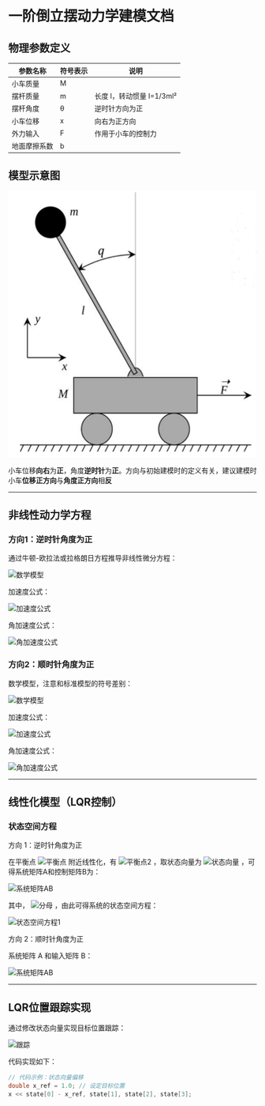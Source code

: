 # 一阶倒立摆动力学建模文档

## 物理参数定义
| 参数名称       | 符号表示   | 说明                     |
|---------------|-----------|-------------------------|
| 小车质量        | M         |                          |
| 摆杆质量        | m         | 长度 l，转动惯量 I=1/3ml² |
| 摆杆角度        | θ         | 逆时针方向为正            |
| 小车位移        | x         | 向右为正方向              |
| 外力输入        | F         | 作用于小车的控制力        |
| 地面摩擦系数    | b         |                          |

## 模型示意图
![carpole_model](./images/carpole_model.png)  

小车位移**向右**为**正**，角度**逆时针**为**正**。方向与初始建模时的定义有关，建议建模时小车**位移正方向**与**角度正方向**相**反**

---

## 非线性动力学方程
### 方向1：逆时针角度为正
通过牛顿-欧拉法或拉格朗日方程推导非线性微分方程：

![数学模型](https://i.upmath.me/svg/%5Cbegin%7Baligned%7D%0A(M%2Bm)%20%5Cddot%7Bx%7D-m%20l%20%5Cddot%7B%5Ctheta%7D%20%5Ccos%20%5Ctheta%2Bm%20l%20%5Cdot%7B%5Ctheta%7D%5E%7B2%7D%20%5Csin%20%5Ctheta%20%26%20%3DF%20-b%5Cdot%20x%5C%5C%0A%5Cleft(I%2Bm%20l%5E%7B2%7D%5Cright)%20%5Cddot%7B%5Ctheta%7D-m%20l%20%5Cddot%7Bx%7D%20%5Ccos%20%5Ctheta-m%20g%20l%20%5Csin%20%5Ctheta%20%26%20%3D0%0A%5Cend%7Baligned%7D)

加速度公式：

![加速度公式](https://i.upmath.me/svg/%5Cddot%7Bx%7D%3D%5Cfrac%7B-%5Cleft(I%2Bm%20l%5E%7B2%7D%5Cright)%20b%20%5Cdot%7Bx%7D-ml%5Cleft(I%2Bm%20l%5E%7B2%7D%5Cright)%20%5Csin%20%5Ctheta%20%5Cdot%7B%5Ctheta%7D%5E%7B2%7D%2B%5Cleft(I%2Bm%20l%5E%7B2%7D%5Cright)%20F%2Bm%5E%7B2%7D%20l%5E%7B2%7D%20g%20%5Ccos%20%5Ctheta%20%5Csin%20%5Ctheta%7D%7B(M%2Bm)%5Cleft(I%2Bm%20l%5E%7B2%7D%5Cright)-m%5E%7B2%7D%20l%5E%7B2%7D%20%5Ccos%20%5Ctheta%5E%7B2%7D%7D)

角加速度公式：

![角加速度公式](https://i.upmath.me/svg/%5Cddot%7B%5Ctheta%7D%3D%5Cfrac%7B-m%20l%20%5Ccos%20%5Ctheta%20b%20%5Cdot%7Bx%7D-m%5E%7B2%7D%20l%5E%7B2%7D%20%5Csin%20%5Ctheta%20%5Ccos%20%5Ctheta%20%5Cdot%7B%5Ctheta%7D%5E%7B2%7D%2Bm%20l%20%5Ccos%20%5Ctheta%20F%2B(M%2Bm)%20m%20g%20l%20%5Csin%20%5Ctheta%7D%7B(M%2Bm)%5Cleft(I%2Bm%20l%5E%7B2%7D%5Cright)-m%5E%7B2%7D%20l%5E%7B2%7D%20%5Ccos%20%5Ctheta%5E%7B2%7D%7D)

### 方向2：顺时针角度为正
数学模型，注意和标准模型的符号差别：

![数学模型](https://i.upmath.me/svg/%5Cbegin%7Baligned%7D%0A(M%2Bm)%20%5Cddot%7Bx%7D%2Bm%20l%20%5Cddot%7B%5Ctheta%7D%20%5Ccos%20%5Ctheta-m%20l%20%5Cdot%7B%5Ctheta%7D%5E%7B2%7D%20%5Csin%20%5Ctheta%20%26%20%3DF%20-b%5Cdot%20x%5C%5C%0A%5Cleft(I%2Bm%20l%5E%7B2%7D%5Cright)%20%5Cddot%7B%5Ctheta%7D%2Bm%20l%20%5Cddot%7Bx%7D%20%5Ccos%20%5Ctheta-m%20g%20l%20%5Csin%20%5Ctheta%20%26%20%3D0%0A%5Cend%7Baligned%7D)

加速度公式：

![加速度公式](https://i.upmath.me/svg/%5Cddot%7Bx%7D%3D%5Cfrac%7B-%5Cleft(I%2Bm%20l%5E%7B2%7D%5Cright)%20b%20%5Cdot%7Bx%7D%2Bml%5Cleft(I%2Bm%20l%5E%7B2%7D%5Cright)%20%5Csin%20%5Ctheta%20%5Cdot%7B%5Ctheta%7D%5E%7B2%7D%2B%5Cleft(I%2Bm%20l%5E%7B2%7D%5Cright)%20F-m%5E%7B2%7D%20l%5E%7B2%7D%20g%20%5Ccos%20%5Ctheta%20%5Csin%20%5Ctheta%7D%7B(M%2Bm)%5Cleft(I%2Bm%20l%5E%7B2%7D%5Cright)-m%5E%7B2%7D%20l%5E%7B2%7D%20%5Ccos%20%5Ctheta%5E%7B2%7D%7D)

角加速度公式：

![角加速度公式](https://i.upmath.me/svg/%5Cddot%7B%5Ctheta%7D%3D%5Cfrac%7Bm%20l%20%5Ccos%20%5Ctheta%20b%20%5Cdot%7Bx%7D%2Bm%5E%7B2%7D%20l%5E%7B2%7D%20%5Csin%20%5Ctheta%20%5Ccos%20%5Ctheta%20%5Cdot%7B%5Ctheta%7D%5E%7B2%7D-m%20l%20%5Ccos%20%5Ctheta%20F%2B(M%2Bm)%20m%20g%20l%20%5Csin%20%5Ctheta%7D%7B(M%2Bm)%5Cleft(I%2Bm%20l%5E%7B2%7D%5Cright)-m%5E%7B2%7D%20l%5E%7B2%7D%20%5Ccos%20%5Ctheta%5E%7B2%7D%7D)

---

## 线性化模型（LQR控制）
### 状态空间方程
方向 1：逆时针角度为正

在平衡点
![平衡点](https://i.upmath.me/svg/%5Ctheta_b%20%3D%200)
附近线性化，有
![平衡点2](https://i.upmath.me/svg/sin(%5Ctheta_d)%3D%5Ctheta_d%2Ccos(%5Ctheta_d)%3D1)
，取状态向量为
![状态向量](https://i.upmath.me/svg/%5Cvec%20x%3D%5Bx%2C%5Cdot%20x%2C%5Ctheta%2C%5Cdot%20%5Ctheta%5D)
，可得系统矩阵A和控制矩阵B为：

![系统矩阵AB](https://i.upmath.me/svg/A%3D%0A%5Cbegin%7Bbmatrix%7D%0A0%20%26%201%20%26%200%20%26%200%20%5C%5C%0A0%20%26%20%5Cfrac%7B-(I%2Bml%5E2)b%7D%7BD%7D%20%26%20%5Cfrac%7Bm%5E2l%5E2g%7D%7BD%7D%20%26%200%20%5C%5C%0A0%20%26%200%20%26%200%20%26%201%20%5C%5C%0A0%20%26%20%5Cfrac%7B-mlb%7D%7BD%7D%20%26%20%5Cfrac%7B(M%2Bm)mgl%7D%7BD%7D%20%26%200%0A%5Cend%7Bbmatrix%7D%0A%2CB%3D%0A%5Cbegin%7Bbmatrix%7D%0A0%20%5C%5C%0A%5Cfrac%7BI%2Bml%5E2%7D%7BD%7D%20%5C%5C%0A0%20%5C%5C%0A%5Cfrac%7Bml%7D%7BD%7D%0A%5Cend%7Bbmatrix%7D)

其中，
![分母](https://i.upmath.me/svg/D%3D(M%2Bm)(I%2Bml%5E2)-m%5E2l%5E2)
，由此可得系统的状态空间方程：

![状态空间方程1](https://i.upmath.me/svg/%5Cbegin%7Bbmatrix%7D%0A%5Cdot%7Bx%7D%20%5C%5C%0A%5Cddot%7Bx%7D%20%5C%5C%0A%5Cdot%7B%5Ctheta%7D%20%5C%5C%0A%5Cddot%7B%5Ctheta%7D%0A%5Cend%7Bbmatrix%7D%0A%3D%0A%5Cbegin%7Bbmatrix%7D%0A0%20%26%201%20%26%200%20%26%200%20%5C%5C%0A0%20%26%20%5Cfrac%7BI%2Bml%5E2b%7D%7BD%7D%20%26%20%5Cfrac%7Bm%5E2l%5E2g%7D%7BD%7D%20%26%200%20%5C%5C%0A0%20%26%200%20%26%200%20%26%201%20%5C%5C%0A0%20%26%20%5Cfrac%7B-mlb%7D%7BD%7D%20%26%20%5Cfrac%7B(M%2Bm)mgl%7D%7BD%7D%20%26%200%0A%5Cend%7Bbmatrix%7D%0A%5Cbegin%7Bbmatrix%7D%0A%7Bx%7D%20%5C%5C%0A%5Cdot%7Bx%7D%20%5C%5C%0A%5Ctheta%20%5C%5C%0A%5Cdot%7B%5Ctheta%7D%0A%5Cend%7Bbmatrix%7D%0A%2B%0A%5Cbegin%7Bbmatrix%7D%0A0%20%5C%5C%0A%5Cfrac%7BI%2Bml%5E2%7D%7BD%7D%20%5C%5C%0A0%20%5C%5C%0A%5Cfrac%7Bml%7D%7BD%7D%0A%5Cend%7Bbmatrix%7D%0AF)

方向 2：顺时针角度为正

系统矩阵 A 和输入矩阵 B：

![系统矩阵AB](https://i.upmath.me/svg/A%3D%0A%5Cbegin%7Bbmatrix%7D%0A0%20%26%201%20%26%200%20%26%200%20%5C%5C%0A0%20%26%20%5Cfrac%7B-(I%2Bml%5E2)b%7D%7BD%7D%20%26%20%5Cfrac%7B-m%5E2l%5E2g%7D%7BD%7D%20%26%200%20%5C%5C%0A0%20%26%200%20%26%200%20%26%201%20%5C%5C%0A0%20%26%20%5Cfrac%7Bmlb%7D%7BD%7D%20%26%20%5Cfrac%7B(M%2Bm)mgl%7D%7BD%7D%20%26%200%0A%5Cend%7Bbmatrix%7D%0A%2CB%3D%0A%5Cbegin%7Bbmatrix%7D%0A0%20%5C%5C%0A%5Cfrac%7BI%2Bml%5E2%7D%7BD%7D%20%5C%5C%0A0%20%5C%5C%0A%5Cfrac%7B-ml%7D%7BD%7D%0A%5Cend%7Bbmatrix%7D)

---

## LQR位置跟踪实现
通过修改状态向量实现目标位置跟踪：

![跟踪](https://i.upmath.me/svg/%5Cbegin%7Bbmatrix%7D%0A%7Bx%7D-x_%7Bref%7D%20%5C%5C%0A%5Cdot%7Bx%7D%20%5C%5C%0A%5Ctheta%20%5C%5C%0A%5Cdot%7B%5Ctheta%7D%0A%5Cend%7Bbmatrix%7D)

代码实现如下：

```cpp
// 代码示例：状态向量偏移
double x_ref = 1.0; // 设定目标位置
x << state[0] - x_ref, state[1], state[2], state[3];
